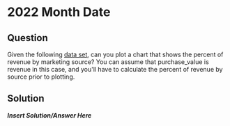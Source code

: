 # 2022 Month Date

## Question
Given the following [data set](https://docs.google.com/spreadsheets/d/1s_gYPvxtgO9ufb-q2TO4n9_TCe7I-RorkbDYYegMm4c/edit#gid=33674467), can you plot a chart that shows the percent of revenue by marketing source?
You can assume that purchase_value is revenue in this case, and you'll have to calculate the percent of revenue by source prior to plotting.

## Solution
***Insert Solution/Answer Here***